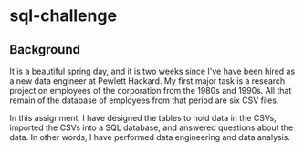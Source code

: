 # sql-challenge


## Background
It is a beautiful spring day, and it is two weeks since I've have been hired as a new data engineer at Pewlett Hackard. My first major task is a research project on employees of the corporation from the 1980s and 1990s. All that remain of the database of employees from that period are six CSV files.

In this assignment, I have designed the tables to hold data in the CSVs, imported the CSVs into a SQL database, and answered questions about the data. In other words, I have performed data engineering and data analysis.

